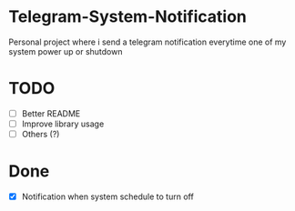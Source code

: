 # Telegram-System-Notification
Personal project where i send a telegram notification everytime one of my system power up or shutdown

# TODO
- [ ] Better README
- [ ] Improve library usage
- [ ] Others (?)
      
# Done
- [x] Notification when system schedule to turn off
